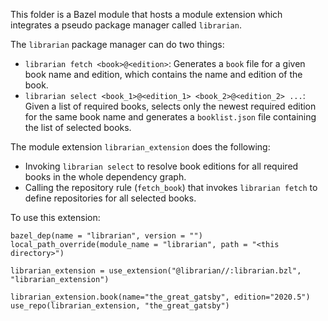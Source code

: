 This folder is a Bazel module that hosts a module extension which integrates a pseudo package manager called `librarian`.

The `librarian` package manager can do two things:
- `librarian fetch <book>@<edition>`: Generates a `book` file for a given book name and edition, which contains the name and edition of the book.
- `librarian select <book_1>@<edition_1> <book_2>@<edition_2> ...`: Given a list of required books, selects only the newest required edition for the same book name and generates a `booklist.json` file containing the list of selected books.

The module extension `librarian_extension` does the following:

- Invoking `librarian select` to resolve book editions for all required books in the whole dependency graph.
- Calling the repository rule (`fetch_book`) that invokes `librarian fetch` to define repositories for all selected books.

To use this extension:
```
bazel_dep(name = "librarian", version = "")
local_path_override(module_name = "librarian", path = "<this directory>")

librarian_extension = use_extension("@librarian//:librarian.bzl", "librarian_extension")

librarian_extension.book(name="the_great_gatsby", edition="2020.5")
use_repo(librarian_extension, "the_great_gatsby")
```
